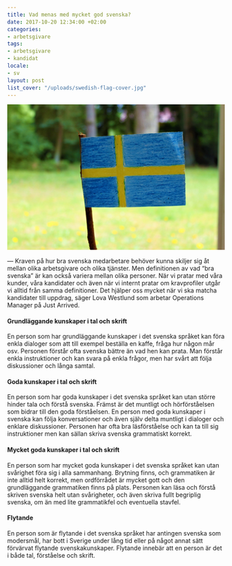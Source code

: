 ```yaml
---
title: Vad menas med mycket god svenska?
date: 2017-10-20 12:34:00 +02:00
categories:
- arbetsgivare
tags:
- arbetsgivare
- kandidat
locale:
- sv
layout: post
list_cover: "/uploads/swedish-flag-cover.jpg"
---
```


![Vad menas med mycket god svenska?](/uploads/swedish-flag.jpg)

&mdash; Kraven på hur bra svenska medarbetare behöver kunna skiljer sig åt mellan olika arbetsgivare och olika tjänster. Men definitionen av vad “bra svenska” är kan också variera mellan olika personer. När vi pratar med våra kunder, våra kandidater och även när vi internt pratar om kravprofiler utgår vi alltid från samma  definitioner. Det hjälper oss mycket när vi ska matcha kandidater till uppdrag, säger Lova Westlund som arbetar Operations Manager på Just Arrived.

#### Grundläggande kunskaper i tal och skrift
En person som har grundläggande kunskaper i det svenska språket kan föra enkla dialoger som att till exempel beställa en kaffe, fråga hur någon mår osv. Personen förstår ofta svenska bättre än vad hen kan prata. Man förstår enkla instruktioner och kan svara på enkla frågor, men
har svårt att följa diskussioner och långa samtal.

#### Goda kunskaper i tal och skrift
En person som har goda kunskaper i det svenska språket kan utan större hinder tala och förstå svenska. Främst är det muntligt och hörförståelsen som bidrar till den goda förståelsen. En person med goda kunskaper i svenska kan följa konversationer och även själv delta muntligt i dialoger och enklare diskussioner. Personen har ofta bra läsförståelse och kan ta till sig instruktioner men kan sällan skriva svenska grammatiskt korrekt.

#### Mycket goda kunskaper i tal och skrift
En person som har mycket goda kunskaper i det svenska språket kan utan svårighet föra sig i alla sammanhang. Brytning finns, och grammatiken är inte alltid helt korrekt, men ordförrådet är mycket gott och den grundläggande grammatiken finns på plats. Personen kan läsa och förstå skriven svenska helt utan svårigheter, och även skriva fullt begriplig svenska, om än med lite grammatikfel och eventuella stavfel.

#### Flytande
En person som är flytande i det svenska språket har antingen svenska som modersmål, har  bott i Sverige under lång tid eller på något annat sätt förvärvat flytande svenskakunskaper. Flytande innebär att en person är det i både tal, förståelse och skrift.
